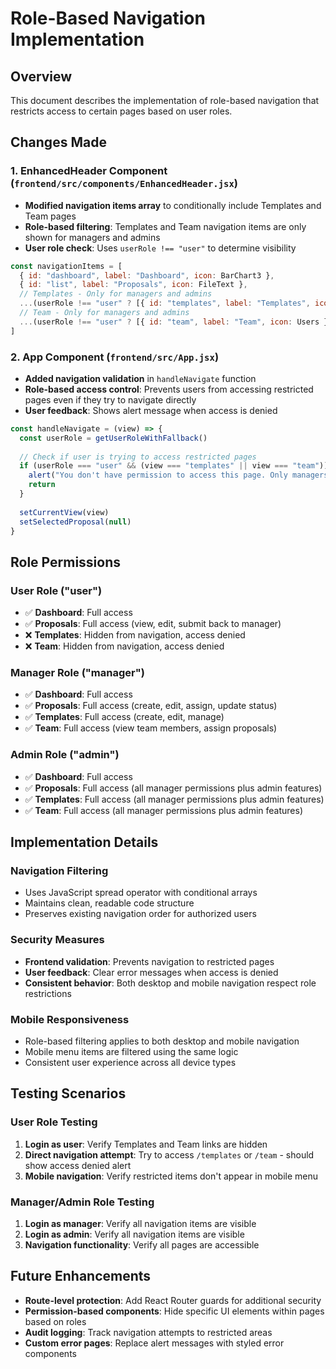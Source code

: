 # Role-Based Navigation Implementation

## Overview
This document describes the implementation of role-based navigation that restricts access to certain pages based on user roles.

## Changes Made

### 1. EnhancedHeader Component (`frontend/src/components/EnhancedHeader.jsx`)
- **Modified navigation items array** to conditionally include Templates and Team pages
- **Role-based filtering**: Templates and Team navigation items are only shown for managers and admins
- **User role check**: Uses `userRole !== "user"` to determine visibility

```javascript
const navigationItems = [
  { id: "dashboard", label: "Dashboard", icon: BarChart3 },
  { id: "list", label: "Proposals", icon: FileText },
  // Templates - Only for managers and admins
  ...(userRole !== "user" ? [{ id: "templates", label: "Templates", icon: FileTemplate }] : []),
  // Team - Only for managers and admins
  ...(userRole !== "user" ? [{ id: "team", label: "Team", icon: Users }] : []),
]
```

### 2. App Component (`frontend/src/App.jsx`)
- **Added navigation validation** in `handleNavigate` function
- **Role-based access control**: Prevents users from accessing restricted pages even if they try to navigate directly
- **User feedback**: Shows alert message when access is denied

```javascript
const handleNavigate = (view) => {
  const userRole = getUserRoleWithFallback()
  
  // Check if user is trying to access restricted pages
  if (userRole === "user" && (view === "templates" || view === "team")) {
    alert("You don't have permission to access this page. Only managers and administrators can access Templates and Team pages.")
    return
  }
  
  setCurrentView(view)
  setSelectedProposal(null)
}
```

## Role Permissions

### User Role ("user")
- ✅ **Dashboard**: Full access
- ✅ **Proposals**: Full access (view, edit, submit back to manager)
- ❌ **Templates**: Hidden from navigation, access denied
- ❌ **Team**: Hidden from navigation, access denied

### Manager Role ("manager")
- ✅ **Dashboard**: Full access
- ✅ **Proposals**: Full access (create, edit, assign, update status)
- ✅ **Templates**: Full access (create, edit, manage)
- ✅ **Team**: Full access (view team members, assign proposals)

### Admin Role ("admin")
- ✅ **Dashboard**: Full access
- ✅ **Proposals**: Full access (all manager permissions plus admin features)
- ✅ **Templates**: Full access (all manager permissions plus admin features)
- ✅ **Team**: Full access (all manager permissions plus admin features)

## Implementation Details

### Navigation Filtering
- Uses JavaScript spread operator with conditional arrays
- Maintains clean, readable code structure
- Preserves existing navigation order for authorized users

### Security Measures
- **Frontend validation**: Prevents navigation to restricted pages
- **User feedback**: Clear error messages when access is denied
- **Consistent behavior**: Both desktop and mobile navigation respect role restrictions

### Mobile Responsiveness
- Role-based filtering applies to both desktop and mobile navigation
- Mobile menu items are filtered using the same logic
- Consistent user experience across all device types

## Testing Scenarios

### User Role Testing
1. **Login as user**: Verify Templates and Team links are hidden
2. **Direct navigation attempt**: Try to access `/templates` or `/team` - should show access denied alert
3. **Mobile navigation**: Verify restricted items don't appear in mobile menu

### Manager/Admin Role Testing
1. **Login as manager**: Verify all navigation items are visible
2. **Login as admin**: Verify all navigation items are visible
3. **Navigation functionality**: Verify all pages are accessible

## Future Enhancements
- **Route-level protection**: Add React Router guards for additional security
- **Permission-based components**: Hide specific UI elements within pages based on roles
- **Audit logging**: Track navigation attempts to restricted areas
- **Custom error pages**: Replace alert messages with styled error components 